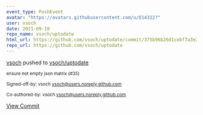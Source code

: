 ```yaml
---
event_type: PushEvent
avatar: "https://avatars.githubusercontent.com/u/814322?"
user: vsoch
date: 2021-09-10
repo_name: vsoch/uptodate
html_url: https://github.com/vsoch/uptodate/commit/375b96b26d1cebf7a3e243672e234c95c3c94be6
repo_url: https://github.com/vsoch/uptodate
---
```


<a href='https://github.com/vsoch' target='_blank'>vsoch</a> pushed to <a href='https://github.com/vsoch/uptodate' target='_blank'>vsoch/uptodate</a>

<small>ensure not empty json matrix (#35)

Signed-off-by: vsoch <vsoch@users.noreply.github.com>

Co-authored-by: vsoch <vsoch@users.noreply.github.com></small>

<a href='https://github.com/vsoch/uptodate/commit/375b96b26d1cebf7a3e243672e234c95c3c94be6' target='_blank'>View Commit</a>